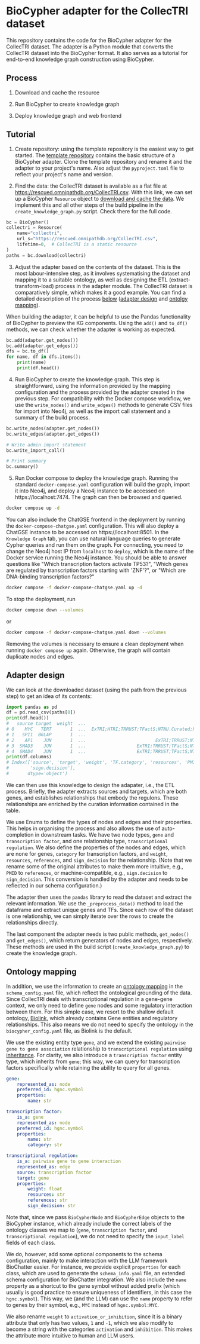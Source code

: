# BioCypher adapter for the CollecTRI dataset

This repository contains the code for the BioCypher adapter for the CollecTRI
dataset. The adapter is a Python module that converts the CollecTRI dataset into
the BioCypher format. It also serves as a tutorial for end-to-end knowledge
graph construction using BioCypher.

## Process

1. Download and cache the resource

2. Run BioCypher to create knowledge graph

3. Deploy knowledge graph and web frontend

## Tutorial

1. Create repository: using the template repository is the easiest way to get
started. The [template
repository](https://github.com/biocypher/project-template) contains the basic
structure of a BioCypher adapter. Clone the template repository and rename it
and the adapter to your project's name. Also adjust the `pyproject.toml` file to
reflect your project's name and version.

2. Find the data: the CollecTRI dataset is available as a flat file at
https://rescued.omnipathdb.org/CollecTRI.csv. With this link, we can set up a
BioCypher `Resource` object to [download and cache the
data](https://biocypher.org/api.html#download-and-cache-functionality). We
implement this and all other steps of the build pipeline in the
`create_knowledge_graph.py` script. Check there for the full code.

```python
bc = BioCypher()
collectri = Resource(
    name="collectri",
    url_s="https://rescued.omnipathdb.org/CollecTRI.csv",
    lifetime=0,  # CollecTRI is a static resource
)
paths = bc.download(collectri)
```

3. Adjust the adapter based on the contents of the dataset. This is the most
labour-intensive step, as it involves systematising the dataset and mapping it
to a suitable ontology, as well as designing the ETL (extract-transform-load)
process in the adapter module. The CollecTRI dataset is comparatively simple,
which makes it a good example. You can find a detailed description of the
process [below](#adapter-design) ([adapter design](#adapter-design) and [ontolgy
mapping](#ontology-mapping)).

When building the adapter, it can be helpful to use the Pandas functionality of
BioCypher to preview the KG components. Using the `add()` and `to_df()` methods,
we can check whether the adapter is working as expected.

```python
bc.add(adapter.get_nodes())
bc.add(adapter.get_edges())
dfs = bc.to_df()
for name, df in dfs.items():
    print(name)
    print(df.head())
```

4. Run BioCypher to create the knowledge graph. This step is straightforward,
using the information provided by the mapping configuration and the process
provided by the adapter created in the previous step. For compatibility with the
Docker compose workflow, we use the `write_nodes()` and `write_edges()` methods
to generate CSV files for import into Neo4j, as well as the import call
statement and a summary of the build process.

```python
bc.write_nodes(adapter.get_nodes())
bc.write_edges(adapter.get_edges())

# Write admin import statement
bc.write_import_call()

# Print summary
bc.summary()
```

5. Run Docker compose to deploy the knowledge graph. Running the standard
`docker-compose.yaml` configuration will build the graph, import it into Neo4j,
and deploy a Neo4j instance to be accessed on https://localhost:7474. The graph
can then be browsed and queried.

```bash
docker compose up -d
```

You can also include the ChatGSE frontend in the deployment by running the
`docker-compose-chatgse.yaml` configuration. This will also deploy a ChatGSE
instance to be accessed on https://localhost:8501. In the `Knowledge Graph` tab,
you can use natural language queries to generate Cypher queries and run them on
the graph. For connecting, you need to change the Neo4j host IP from `localhost`
to `deploy`, which is the name of the Docker service running the Neo4j instance.
You should be able to answer questions like "Which transcription factors
activate TP53?", "Which genes are regulated by transcription factors starting
with 'ZNF'?", or "Which are DNA-binding transcription factors?"

```bash
docker compose -f docker-compose-chatgse.yaml up -d
```

To stop the deployment, run

```bash
docker compose down --volumes
```

or

```bash
docker compose -f docker-compose-chatgse.yaml down --volumes
```

Removing the volumes is necessary to ensure a clean deployment when running
`docker compose up` again. Otherwise, the graph will contain duplicate nodes and
edges.

## Adapter design

We can look at the downloaded dataset (using the path from the previous step) to
get an idea of its contents:

```python
import pandas as pd
df = pd.read_csv(paths[0])
print(df.head())
#   source target  weight  ...                                          resources                                               PMID       sign.decision
# 0    MYC   TERT       1  ...  ExTRI;HTRI;TRRUST;TFactS;NTNU.Curated;Pavlidis...  10022128;10491298;10606235;10637317;10723141;1...                PMID
# 1   SPI1  BGLAP       1  ...                                              ExTRI                                           10022617  default activation
# 2    AP1    JUN       1  ...                          ExTRI;TRRUST;NTNU.Curated  10022869;10037172;10208431;10366004;11281649;1...                PMID
# 3  SMAD3    JUN       1  ...                   ExTRI;TRRUST;TFactS;NTNU.Curated                                  10022869;12374795                PMID
# 4  SMAD4    JUN       1  ...                   ExTRI;TRRUST;TFactS;NTNU.Curated                                  10022869;12374795                PMID
print(df.columns)
# Index(['source', 'target', 'weight', 'TF.category', 'resources', 'PMID',
#        'sign.decision'],
#       dtype='object')
```

We can then use this knowledge to design the adapater, i.e., the ETL process.
Briefly, the adapter extracts sources and targets, which are both genes, and
establishes relationships that embody the regulons. These relationships are
enriched by the curation information contained in the table.

We use Enums to define the types of nodes and edges and their properties. This
helps in organising the process and also allows the use of auto-completion in
downstream tasks. We have two node types, `gene` and `transcription factor`, and
one relationship type, `transcriptional regulation`. We also define the
properties of the nodes and edges, which are none for genes, `category` for
transcription factors, and `weight`, `resources`, `references`, and
`sign_decision` for the relationship. (Note that we rename some of the original
attributes to make them more intuitive, e.g., `PMID` to `references`, or
machine-compatible, e.g., `sign.decision` to `sign_decision`. This conversion is
handled by the adapter and needs to be reflected in our schema configuration.)

The adapter then uses the `pandas` library to read the dataset and extract the
relevant information. We use the `_preprocess_data()` method to load the
dataframe and extract unique genes and TFs. Since each row of the dataset is one
relationship, we can simply iterate over the rows to create the relationships
directly.

The last component the adapter needs is two public methods, `get_nodes()` and
`get_edges()`, which return generators of nodes and edges, respectively. These
methods are used in the build script (`create_knowledge_graph.py`) to create the
knowledge graph.

## Ontology mapping

<!-- TODO doc links -->

In addition, we use the information to create an [ontology
mapping](https://biocypher.org/tutorial-ontology.html#using-ontologies-plain-biolink)
in the `schema_config.yaml` file, which reflect the ontological grounding of the
data.  Since CollecTRI deals with transcriptional regulation in a gene-gene
context, we only need to define `gene` nodes and some regulatory interaction
between them.  For this simple case, we resort to the shallow default ontology,
[Biolink](https://bioportal.bioontology.org/ontologies/BIOLINK?p=classes&conceptid=root),
which already contains Gene entities and regulatory relationships. This also
means we do not need to specify the ontology in the `biocypher_config.yaml`
file, as Biolink is the default.

We use the existing entity type `gene`, and we extend the existing `pairwise
gene to gene association` relationship to `transcriptional regulation` using
[inheritance](https://biocypher.org/tutorial-ontology.html#model-extensions).
For clarity, we also introduce a `transcription factor` entity type, which
inherits from `gene`; this way, we can query for transcription factors
specifically while retaining the ability to query for all genes.

```yaml
gene:
    represented_as: node
    preferred_id: hgnc.symbol
    properties:
        name: str

transcription factor:
    is_a: gene
    represented_as: node
    preferred_id: hgnc.symbol
    properties:
        name: str
        category: str

transcriptional regulation:
    is_a: pairwise gene to gene interaction
    represented_as: edge
    source: transcription factor
    target: gene
    properties:
        weight: float
        resources: str
        references: str
        sign_decision: str
```

Note that, since we pass `BioCypherNode` and `BioCypherEdge` objects to the
BioCypher instance, which already include the correct labels of the ontology
classes we map to (`gene`, `transcription factor`, and `transcriptional
regulation`), we do not need to specify the `input_label` fields of each class.

We do, however, add some optional components to the schema configuration, mainly
to make interaction with the LLM framework BioChatter easier. For instance, we
provide explicit `properties` for each class, which are used to generate the
`schema_info.yaml` file, an extended schema configuration for BioChatter
integration. We also include the `name` property as a shortcut to the gene
symbol without added prefix (which usually is good practice to ensure uniqueness
of identifiers, in this case the `hgnc.symbol`). This way, we (and the LLM) can
use the `name` property to refer to genes by their symbol, e.g., `MYC` instead
of `hgnc.symbol:MYC`.

We also rename `weight` to `activation_or_inhibition`, since it is a binary
attribute that only has two values, `1` and `-1`, which we also modify to become
a string with the categories `activation` and `inhibition`. This makes the
attribute more intuitive to human and LLM users.
